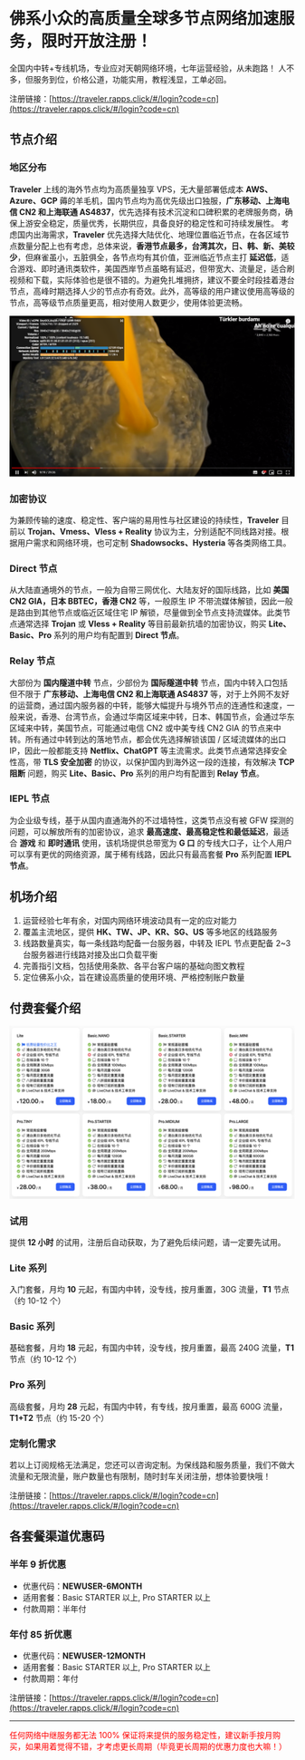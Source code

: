 # 佛系小众的高质量全球多节点网络加速服务，限时开放注册！

全国内中转+专线机场，专业应对天朝网络环境，七年运营经验，从未跑路！
人不多，但服务到位，价格公道，功能实用，教程浅显，工单必回。

注册链接：[https://traveler.rapps.click/#/login?code=cn](https://traveler.rapps.click/#/login?code=cn)

## 节点介绍

### 地区分布

**Traveler** 上线的海外节点均为高质量独享 VPS，无大量部署低成本 **AWS、Azure、GCP** 薅的羊毛机，国内节点均为高优先级出口独服，**广东移动、上海电信 CN2 和上海联通 AS4837**，优先选择有技术沉淀和口碑积累的老牌服务商，确保上游安全稳定，质量优秀，长期供应，具备良好的稳定性和可持续发展性。
考虑国内出海需求，**Traveler** 优先选择大陆优化、地理位置临近节点，在各区域节点数量分配上也有考虑，总体来说，**香港节点最多，台湾其次，日、韩、新、美较少**，但麻雀虽小，五脏俱全，各节点均有其价值，亚洲临近节点主打 **延迟低**，适合游戏、即时通讯类软件，美国西岸节点虽略有延迟，但带宽大、流量足，适合刷视频和下载，实际体验也是很不错的。为避免扎堆拥挤，建议不要全时段挂着港台节点，高峰时期选择人少的节点亦有奇效。此外，高等级的用户建议使用高等级的节点，高等级节点质量更高，相对使用人数更少，使用体验更流畅。

![](image/1.png)

### 加密协议

为兼顾传输的速度、稳定性、客户端的易用性与社区建设的持续性，**Traveler** 目前以 **Trojan、Vmess、Vless + Reality** 协议为主，分别适配不同线路对接。根据用户需求和网络环境，也可定制 **Shadowsocks、Hysteria** 等各类网络工具。

### Direct 节点

从大陆直通境外的节点，一般为自带三网优化、大陆友好的国际线路，比如 **美国 CN2 GIA，日本 BBTEC，香港 CN2** 等，一般原生 IP 不带流媒体解锁，因此一般是路由到其他节点或临近区域住宅 IP 解锁，尽量做到全节点支持流媒体。此类节点通常选择 **Trojan** 或 **Vless + Reality** 等目前最新抗墙的加密协议，购买 **Lite、Basic、Pro** 系列的用户均有配置到 **Direct 节点**。

### Relay 节点

大部份为 **国内隧道中转** 节点，少部份为 **国际隧道中转** 节点，国内中转入口包括但不限于 **广东移动、上海电信 CN2 和上海联通 AS4837** 等，对于上外网不友好的运营商，通过国内服务器的中转，能够大幅提升与境外节点的连通性和速度，一般来说，香港、台湾节点，会通过华南区域来中转，日本、韩国节点，会通过华东区域来中转，美国节点，可能通过电信 CN2 或中美专线 CN2 GIA 的节点来中转。所有通过中转到达的落地节点，都会优先选择解锁该国 / 区域流媒体的出口 IP，因此一般都能支持 **Netflix、ChatGPT** 等主流需求。此类节点通常选择安全性高，带 **TLS 安全加密** 的协议，以保护国内到海外这一段的连接，有效解决 **TCP 阻断** 问题，购买 **Lite、Basic、Pro** 系列的用户均有配置到 **Relay 节点**。

### IEPL 节点

为企业级专线，基于从国内直通海外的不过墙特性，这类节点没有被 GFW 探测的问题，可以解放所有的加密协议，追求 **最高速度、最高稳定性和最低延迟**，最适合 **游戏** 和 **即时通讯** 使用，该机场提供总带宽为 **G 口** 的专线大口子，让个人用户可以享有更优的网络资源，属于稀有线路，因此只有最高套餐 **Pro** 系列配置 **IEPL 节点**。


## 机场介绍

1. 运营经验七年有余，对国内网络环境波动具有一定的应对能力
2. 覆盖主流地区，提供 **HK、TW、JP、KR、SG、US** 等多地区的线路服务
3. 线路数量真实，每一条线路均配备一台服务器，中转及 IEPL 节点更配备 2~3 台服务器进行线路对接及出口负载平衡
4. 完善指引文档，包括使用条款、各平台客户端的基础向图文教程
5. 定位佛系小众，旨在建设高质量的使用环境、严格控制账户数量

## 付费套餐介绍

![](image/2.png)

### 试用

提供 **12 小时** 的试用，注册后自动获取，为了避免后续问题，请一定要先试用。

### Lite 系列

入门套餐，月均 **10** 元起，有国内中转，没专线，按月重置，30G 流量，**T1** 节点（约 10-12 个）

### Basic 系列

基础套餐，月均 **18** 元起，有国内中转，没专线，按月重置，最高 240G 流量，**T1** 节点（约 10-12 个）

### Pro 系列

高级套餐，月均 **28** 元起，有国内中转，有专线，按月重置，最高 600G 流量，**T1+T2** 节点（约 15-20 个）

### 定制化需求

若以上订阅规格无法满足，您还可以咨询定制。为保线路和服务质量，我们不做大流量和无限流量，账户数量也有限制，随时封车关闭注册，想体验要快哦！

注册链接：[https://traveler.rapps.click/#/login?code=cn](https://traveler.rapps.click/#/login?code=cn)

## 各套餐渠道优惠码

### 半年 9 折优惠

- 优惠代码：**NEWUSER-6MONTH**
- 适用套餐：Basic STARTER 以上, Pro STARTER 以上
- 付款周期：半年付

### 年付 85 折优惠

- 优惠代码：**NEWUSER-12MONTH**
- 适用套餐：Basic STARTER 以上, Pro STARTER 以上
- 付款周期：年付

注册链接：[https://traveler.rapps.click/#/login?code=cn](https://traveler.rapps.click/#/login?code=cn)

---

<font color=red>任何网络中继服务都无法 100% 保证将来提供的服务稳定性，建议新手按月购买，如果用着觉得不错，才考虑更长周期（毕竟更长周期的优惠力度也大嘛！）</font>
